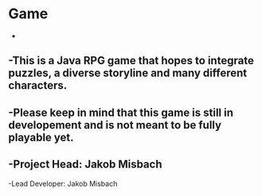 # Game		
 -		
 -This is a Java RPG game that hopes to integrate puzzles, a diverse storyline and many different characters.		
 -		
 -Please keep in mind that this game is still in developement and is not meant to be fully playable yet.		
 -		
 -Project Head: Jakob Misbach		
 -		
 -Lead Developer: Jakob Misbach
